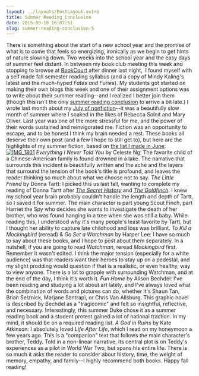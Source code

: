 ```yaml
---
layout: ../layouts/PostLayout.astro
title: Summer Reading Conclusion
date: 2015-09-19 16:07:51
slug: summer-reading-conclusion-5
---
```


There is something about the start of a new school year and the promise of what is to come that feels so energizing, ironically as we begin to get hints of nature slowing down. Two weeks into the school year and the easy days of summer feel distant. In between my book club meeting this week and stopping to browse at [BookCourt](http://bookcourt.com/) after dinner last night,  I found myself with a self made fall semester reading syllabus (and a copy of Mindy Kaling's latest and the much-hyped _Fates and Furies_). My students got started on making their own blogs this week and one of their assignment options was to write about their summer reading--and I realized I better join them (though this isn't the only [summer reading conclusion](http://akindoflibrary.com/category/summer-reading-conclusion/) to arrive a bit late.) I wrote last month about my [July of nonfiction](http://akindoflibrary.com/the-july-of-nonfiction-and-fire-escape-porches/)\--it was a beautifully slow month of summer where I soaked in the likes of Rebecca Solnit and Mary Oliver. Last year was one of the more stressful for me, and the power of their words sustained and reinvigorated me. Fiction was an opportunity to escape, and to be honest I think my brain needed a rest. These books all deserve their own post (and a few I hope to still get to), but here are the highlights of my summer fiction, based on [the list I made in June](http://akindoflibrary.com/its-the-most-wonderful-time-of-the-year-summer-reading/): [![IMG_1801](http://akindoflibrary.com/wp-content/uploads/2015/09/IMG_1801-300x225.jpg)](http://akindoflibrary.com/wp-content/uploads/2015/09/IMG_1801.jpg) _Everything I Never Told You_ by Celeste Ng: The favorite child of a Chinese-American family is found drowned in a lake. The narrative that surrounds this incident is beautifully written and the ache and the layers that surround the tension of the book's title is profound, and leaves the reader thinking so much about what we choose not to say. _The Little Friend_ by Donna Tartt: I picked this us last fall, wanting to complete my reading of Donna Tartt after _[The Secret History](http://akindoflibrary.com/teen-decisions-passion-idiocy-or-both-or-character-analysis-and-the-prefrontal-cortex/)_ and _[The Goldfinch](http://akindoflibrary.com/worth-read-hello-goldfinch/)_. I knew my school year brain probably couldn't handle the length and depth of Tartt, so I saved it for summer. The main character is part young Scout Finch, part Harriet the Spy who decides she wants to investigate the death of her brother, who was found hanging in a tree when she was still a baby. While reading this, I understood why it's many people's least favorite by Tartt, but I thought her ability to capture late childhood and loss was brilliant. _To Kill a Mockingbird_ (reread) & _Go Set a Watchman_ by Harper Lee: I have so much to say about these books, and I hope to post about them separately. In a nutshell, if you are going to read _Watchman_, reread _Mockingbird_ first. Remember it wasn't edited. I think the major tension (especially for a white audience) was that readers want their heroes to stay up on a pedestal, and my slight prodding would question if that is a realistic, or even healthy, way to view anyone. There is a lot to grapple with surrounding Watchman, and at the end of the day, I think it's worth it. _Fun Home_ by Alison Bechdel: I've been reading and studying a lot about art lately, and I've always loved what the combination of words and pictures can do, whether it's Shaun Tan, Brian Selznick, Marjane Santrapi, or Chris Van Allsburg. This graphic novel is described by Bechdel as a "tragicomic" and felt so insightful, reflective, and necessary. Interestingly, this summer Duke chose it as a summer reading book and a student protest gained a lot of national traction. In my mind, it should be on a required reading list. _A God in Ruins_ by Kate Atkinson: I absolutely loved _Life After Life_, which I read on my honeymoon a few years ago. This is a "companion" text that follows the main character's brother, Teddy. Told in a non-linear narrative, its central plot is on Teddy's experiences as a pilot in World War Two, but spans his entire life. There is so much it asks the reader to consider about history, time, the weight of memory, empathy, and family--I highly recommend both books. Happy fall reading!